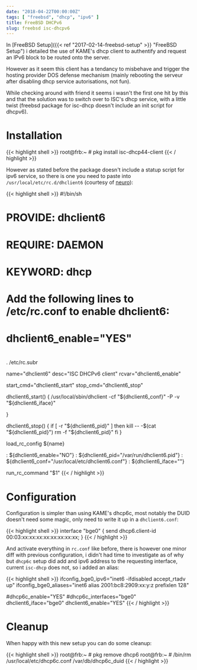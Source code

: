 ```yaml
---
date: "2018-04-22T00:00:00Z"
tags: [ "freebsd", "dhcp", "ipv6" ]
title: FreeBSD DHCPv6
slug: freebsd isc-dhcpv6
---
```


In [FreeBSD Setup]({{< ref "2017-02-14-freebsd-setup" >}} "FreeBSD Setup") i detailed the use of KAME's dhcp client to authentify and request an IPv6 block to be routed onto the server.

However as it seem this client has a tendancy to misbehave and trigger the hosting provider DOS defense mechanism (mainly rebooting the serveur after disabling dhcp service autorisations, not fun).

While checking around with friend it seems i wasn't the first one hit by this and that the solution was to switch over to ISC's dhcp service, with a little twist (freebsd package for isc-dhcp doesn't include an init script for dhcpv6).

# Installation 

{{< highlight shell >}}
root@frb:~ # pkg install isc-dhcp44-client
{{< / highlight >}}

However as stated before the package doesn't include a statup script for ipv6 service, so there is one you need to paste into `/usr/local/etc/rc.d/dhclient6` (courtesy of [neuro](https://t37.net)):

{{< highlight shell >}}
#!/bin/sh
#
# PROVIDE: dhclient6
# REQUIRE: DAEMON
# KEYWORD: dhcp
#
# Add the following lines to /etc/rc.conf to enable dhclient6:
#
# dhclient6_enable="YES"
#

. /etc/rc.subr

name="dhclient6"
desc="ISC DHCPv6 client"
rcvar="dhclient6_enable"

start_cmd="dhclient6_start"
stop_cmd="dhclient6_stop"

dhclient6_start()
{
          /usr/local/sbin/dhclient -cf "${dhclient6_conf}" -P -v "${dhclient6_iface}"

}

dhclient6_stop()
{ 
  if [ -r "${dhclient6_pid}" ]
  then
    kill -- -$(cat "${dhclient6_pid}")
    rm -f "${dhclient6_pid}"
  fi
}

load_rc_config ${name}

: ${dhclient6_enable="NO"}
: ${dhclient6_pid="/var/run/dhclient6.pid"}
: ${dhclient6_conf="/usr/local/etc/dhclient6.conf"}
: ${dhclient6_iface=""}

run_rc_command "$1"
{{< / highlight >}}


# Configuration

Configuration is simpler than using KAME's dhcp6c, most notably the DUID doesn't need some magic, only need to write it up in a `dhclient6.conf`:

{{< highlight shell >}}
interface "bge0" {
        send dhcp6.client-id 00:03:xx:xx:xx:xx:xx:xx:xx:xx;
}
{{< / highlight >}}

And activate everything in `rc.conf` like before, there is however one minor diff with previous configuration, i didn't had time to investigate as of why but `dhcp6c` setup did add and ipv6 address to the requesting interface, current `isc-dhcp` does not, so i added an alias:

{{< highlight shell >}}
ifconfig_bge0_ipv6="inet6 -ifdisabled accept_rtadv up"
ifconfig_bge0_aliases="inet6 alias 2001:bc8:2909:xx:y:z prefixlen 128"

#dhcp6c_enable="YES"
#dhcp6c_interfaces="bge0"
dhclient6_iface="bge0"
dhclient6_enable="YES"
{{< / highlight >}}

# Cleanup

When happy with this new setup you can do some cleanup:

{{< highlight shell >}}
root@frb:~ # pkg remove dhcp6
root@frb:~ # /bin/rm /usr/local/etc/dhcp6c.conf /var/db/dhcp6c_duid
{{< / highlight >}}
